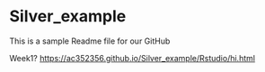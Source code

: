 # Silver_example
This is a sample Readme file for our GitHub


Week1?
https://ac352356.github.io/Silver_example/Rstudio/hi.html
